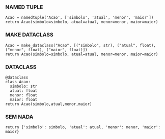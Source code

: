 ### NAMED TUPLE

```
Acao = namedtuple('Acao', ['simbolo', 'atual', 'menor', 'maior'])
return Acao(simbolo=simbolo, atual=atual, menor=menor, maior=maior)
```

### MAKE DATACLASS

```
Acao = make_dataclass("Acao", [("simbolo", str), ("atual", float), ("menor", float), ("maior", float)])
return Acao(simbolo=simbolo, atual=atual, menor=menor, maior=maior)
```

### DATACLASS

```
@dataclass
class Acao:
  simbolo: str
  atual: float
  menor: float
  maior: float
return Acao(simbolo,atual,menor,maior)
```

### SEM NADA

```
return {'simbolo': simbolo, 'atual': atual, 'menor': menor, 'maior': maior}
```
